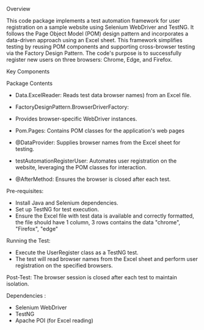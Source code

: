 Overview

This code package implements a test automation framework for user registration on a sample website using Selenium WebDriver and TestNG. It follows the Page Object Model (POM) design pattern and incorporates a data-driven approach using an Excel sheet.
This framework simplifies testing by reusing POM components and supporting cross-browser testing via the Factory Design Pattern.
The code's purpose is to successfully register new users on three browsers: Chrome, Edge, and Firefox.


Key Components

Package Contents

* Data.ExcelReader:
Reads test data  browser names) from an Excel file.

* FactoryDesignPattern.BrowserDriverFactory: 
* Provides browser-specific WebDriver instances.

* Pom.Pages:
Contains POM classes for the application's web pages

* @DataProvider:
Supplies browser names from the Excel sheet for testing.

* testAutomationRegisterUser:
Automates user registration on the website, leveraging the POM classes for interaction.

* @AfterMethod:
Ensures the browser is closed after each test.




Pre-requisites:

* Install Java and Selenium dependencies.
* Set up TestNG for test execution.
* Ensure the Excel file with test data is available and correctly formatted, the file should have 1 column, 3 rows contains the data "chrome", "Firefox", "edge"




Running the Test:

* Execute the UserRegister class as a TestNG test.
* The test will read browser names from the Excel sheet and perform user registration on the specified browsers.
  
Post-Test:
The browser session is closed after each test to maintain isolation.





Dependencies :

* Selenium WebDriver
* TestNG
* Apache POI (for Excel reading)
